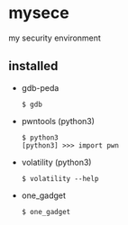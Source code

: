 # mysece

my security environment

## installed
- gdb-peda
  ```
  $ gdb
  ```
- pwntools (python3)
  ```
  $ python3
  [python3] >>> import pwn
  ```
- volatility (python3)
  ```
  $ volatility --help
  ```
- one_gadget
  ```
  $ one_gadget
  ```
